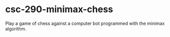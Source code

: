 # csc-290-minimax-chess

Play a game of chess against a computer bot programmed with the minimax algorithm. 